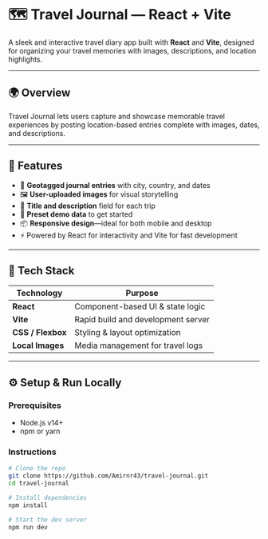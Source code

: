 # 🗺️ Travel Journal — React + Vite

A sleek and interactive travel diary app built with **React** and **Vite**, designed for organizing your travel memories with images, descriptions, and location highlights.

---


## 🌍 Overview

Travel Journal lets users capture and showcase memorable travel experiences by posting location-based entries complete with images, dates, and descriptions.

---

## 🎯 Features

- 📍 **Geotagged journal entries** with city, country, and dates  
- 🖼️ **User-uploaded images** for visual storytelling  
- 📝 **Title and description** field for each trip  
- 💾 **Preset demo data** to get started  
- 📦 **Responsive design**—ideal for both mobile and desktop  
- ⚡ Powered by React for interactivity and Vite for fast development

---

## 🧪 Tech Stack

| Technology        | Purpose                             |
|-------------------|-------------------------------------|
| **React**         | Component-based UI & state logic    |
| **Vite**          | Rapid build and development server  |
| **CSS / Flexbox** | Styling & layout optimization       |
| **Local Images**  | Media management for travel logs    |

---

## ⚙️ Setup & Run Locally

### Prerequisites

- Node.js v14+  
- npm or yarn

### Instructions

```bash
# Clone the repo
git clone https://github.com/Amirnr43/travel-journal.git
cd travel-journal

# Install dependencies
npm install

# Start the dev server
npm run dev

